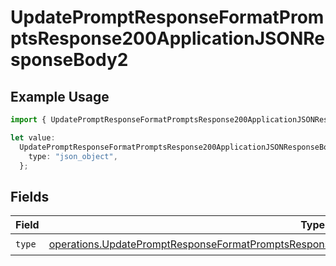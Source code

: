 # UpdatePromptResponseFormatPromptsResponse200ApplicationJSONResponseBody2

## Example Usage

```typescript
import { UpdatePromptResponseFormatPromptsResponse200ApplicationJSONResponseBody2 } from "@orq-ai/node/models/operations";

let value:
  UpdatePromptResponseFormatPromptsResponse200ApplicationJSONResponseBody2 = {
    type: "json_object",
  };
```

## Fields

| Field                                                                                                                                                                                                              | Type                                                                                                                                                                                                               | Required                                                                                                                                                                                                           | Description                                                                                                                                                                                                        |
| ------------------------------------------------------------------------------------------------------------------------------------------------------------------------------------------------------------------ | ------------------------------------------------------------------------------------------------------------------------------------------------------------------------------------------------------------------ | ------------------------------------------------------------------------------------------------------------------------------------------------------------------------------------------------------------------ | ------------------------------------------------------------------------------------------------------------------------------------------------------------------------------------------------------------------ |
| `type`                                                                                                                                                                                                             | [operations.UpdatePromptResponseFormatPromptsResponse200ApplicationJSONResponseBody1VersionsType](../../models/operations/updatepromptresponseformatpromptsresponse200applicationjsonresponsebody1versionstype.md) | :heavy_check_mark:                                                                                                                                                                                                 | N/A                                                                                                                                                                                                                |